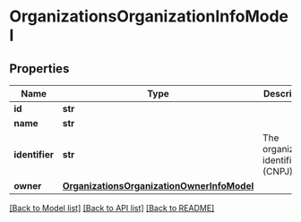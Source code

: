 # OrganizationsOrganizationInfoModel

## Properties
Name | Type | Description | Notes
------------ | ------------- | ------------- | -------------
**id** | **str** |  | [optional] 
**name** | **str** |  | [optional] 
**identifier** | **str** | The organization identifier (CNPJ) | [optional] 
**owner** | [**OrganizationsOrganizationOwnerInfoModel**](OrganizationsOrganizationOwnerInfoModel.md) |  | [optional] 

[[Back to Model list]](../README.md#documentation-for-models) [[Back to API list]](../README.md#documentation-for-api-endpoints) [[Back to README]](../README.md)


